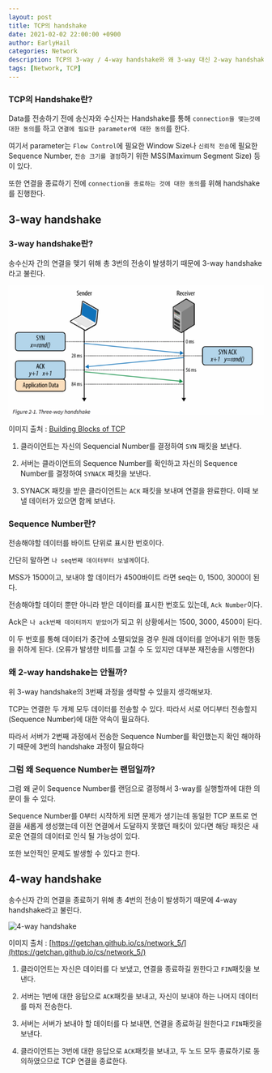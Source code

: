 ```yaml
---
layout: post
title: TCP의 handshake
date: 2021-02-02 22:00:00 +0900
author: EarlyHail
categories: Network
description: TCP의 3-way / 4-way handshake와 왜 3-way 대신 2-way handshake는 안되는지 알아보자
tags: [Network, TCP]
---
```


### TCP의 Handshake란?

Data를 전송하기 전에 송신자와 수신자는 Handshake를 통해 `connection을 맺는것에 대한 동의`를 하고 `연결에 필요한 parameter에 대한 동의`를 한다.

여기서 parameter는 `Flow Control`에 필요한 Window Size나 `신뢰적 전송`에 필요한 Sequence Number, `전송 크기를 결정`하기 위한 MSS(Maximum Segment Size) 등이 있다.

또한 연결을 종료하기 전에 `connection을 종료하는 것에 대한 동의`를 위해 handshake를 진행한다.

## 3-way handshake

### 3-way handshake란?

송수신자 간의 연결을 맺기 위해 총 3번의 전송이 발생하기 때문에 3-way handshake라고 불린다.

![3-way handshake](/assets/posts/Network/TCP-handshake/img1.png)

이미지 출처 : [Building Blocks of TCP](https://hpbn.co/building-blocks-of-tcp/)

1. 클라이언트는 자신의 Sequencial Number를 결정하여 `SYN` 패킷을 보낸다.

2. 서버는 클라이언트의 Sequence Number를 확인하고 자신의 Sequence Number를 결정하여 `SYNACK` 패킷을 보낸다.

3. SYNACK 패킷을 받은 클라이언트는 `ACK` 패킷을 보내며 연결을 완료한다. 이때 보낼 데이터가 있으면 함께 보낸다.

### Sequence Number란?

전송해야할 데이터를 바이트 단위로 표시한 번호이다.

간단히 말하면 `나 seq번째 데이터부터 보낼께`이다.

MSS가 1500이고, 보내야 할 데이터가 4500바이트 라면 seq는 0, 1500, 3000이 된다.

전송해야할 데이터 뿐만 아니라 받은 데이터를 표시한 번호도 있는데, `Ack Number`이다.

Ack은 `나 ack번째 데이터까지 받았어`가 되고 위 상황에서는 1500, 3000, 4500이 된다.

이 두 번호를 통해 데이터가 중간에 소멸되었을 경우 원래 데이터를 얻어내기 위한 행동을 취하게 된다. (오류가 발생한 비트를 고칠 수 도 있지만 대부분 재전송을 시행한다)

### 왜 2-way handshake는 안될까?

위 3-way handshake의 3번째 과정을 생략할 수 있을지 생각해보자.

TCP는 연결한 두 개체 모두 데이터를 전송할 수 있다. 따라서 서로 어디부터 전송할지 (Sequence Number)에 대한 약속이 필요하다.

따라서 서버가 2번째 과정에서 전송한 Sequence Number를 확인했는지 확인 해야하기 때문에 3번의 handshake 과정이 필요하다

### 그럼 왜 Sequence Number는 랜덤일까?

그럼 왜 굳이 Sequence Number를 랜덤으로 결정해서 3-way를 실행할까에 대한 의문이 들 수 있다.

Sequence Number를 0부터 시작하게 되면 문제가 생기는데 동일한 TCP 포트로 연결을 새롭게 생성했는데 이전 연결에서 도달하지 못했던 패킷이 있다면 해당 패킷은 새로운 연결의 데이터로 인식 될 가능성이 있다.

또한 보안적인 문제도 발생할 수 있다고 한다.

## 4-way handshake

송수신자 간의 연결을 종료하기 위해 총 4번의 전송이 발생하기 때문에 4-way handshake라고 불린다.

![4-way handshake](/assets/posts/Network/TCP-handshake/img2.png)

이미지 출처 : [https://getchan.github.io/cs/network_5/](https://getchan.github.io/cs/network_5/)

1. 클라이언트는 자신은 데이터를 다 보냈고, 연결을 종료하길 원한다고 `FIN`패킷을 보낸다.

2. 서버는 1번에 대한 응답으로 `ACK`패킷을 보내고, 자신이 보내야 하는 나머지 데이터를 마저 전송한다.

3. 서버는 서버가 보내야 할 데이터를 다 보내면, 연결을 종료하길 원한다고 `FIN`패킷을 보낸다.

4. 클라이언트는 3번에 대한 응답으로 `ACK`패킷을 보내고, 두 노드 모두 종료하기로 동의하였으므로 TCP 연결을 종료한다.
